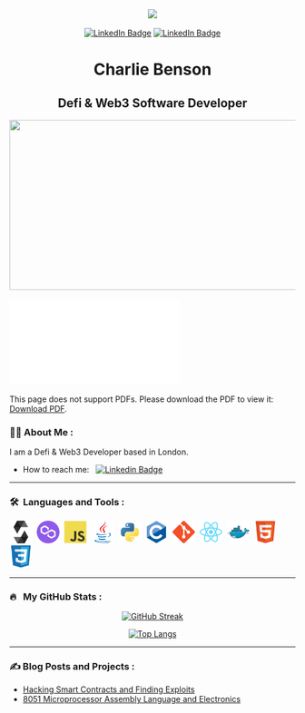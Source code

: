<div id="header" align="center">
  <img src="https://media.giphy.com/media/euGd7c6SKJVwnXumWd/giphy.gif" width="100"/>
</div>

<p align="center">
<a href="https://www.linkedin.com/in/kakbar"><img src="https://img.shields.io/badge/LinkedIn-blue?style=for-the-badge&logo=linkedin&logoColor=white" alt="LinkedIn Badge"></a>
<a href="https://twitter.com/charlie_benson1"><img src="https://img.shields.io/badge/Twitter-blue?style=for-the-badge&logo=twitter&logoColor=white" alt="LinkedIn Badge"></a>
</p>


<h1 align="center">Charlie Benson</h1>
<h2 align="center">Defi & Web3 Software
Developer</h2>

<p align="center"><img src="https://media.giphy.com/media/dWesBcTLavkZuG35MI/giphy.gif" width="600" height="300"  /></p>

<object data="./CV-Charlie-Benson.pdf" type="application/pdf" width="700px" height="700px">
    <embed src="./CV-Charlie-Benson.pdf">
        <p>This page does not support PDFs. Please download the PDF to view it: <a href="./CV-Charlie-Benson.pdf">Download PDF</a>.</p>
    </embed>
</object>

### :man_technologist: About Me :

I am a Defi & Web3 Developer based in London.


- How to reach me: &nbsp; [![Linkedin Badge](https://img.shields.io/badge/-Charlie-blue?style=flat-square&logo=Linkedin&logoColor=white)](https://www.linkedin.com/in/charles-benson-968a8492/)

---

### 🛠 &nbsp;Languages and Tools :

<p>
<img src="https://github.com/devicons/devicon/blob/master/icons/solidity/solidity-original.svg" title="Solidity" alt="Solidity" width="40" height="40"/>&nbsp;
<img src="https://github.com/devicons/devicon/blob/master/icons/polygon/polygon-original.svg" title="Polygon" alt="Polygon" width="40" height="40"/>&nbsp;
<img src="https://github.com/devicons/devicon/blob/master/icons/javascript/javascript-original.svg" title="JavaScript" alt="JavaScript" width="40" height="40"/>&nbsp;
<img src="https://github.com/devicons/devicon/blob/master/icons/java/java-original.svg" title="Java" alt="Java" width="40" height="40"/>&nbsp;
<img src="https://github.com/devicons/devicon/blob/master/icons/python/python-original.svg" title="Python" alt="Python" width="40" height="40"/>&nbsp;
<img src="https://github.com/devicons/devicon/blob/master/icons/c/c-original.svg" title="C" alt="C" width="40" height="40"/>&nbsp;
<img src="https://github.com/devicons/devicon/blob/master/icons/git/git-original.svg" title="Git" alt="Git" width="40" height="40"/>&nbsp;
<img src="https://github.com/devicons/devicon/blob/master/icons/react/react-original.svg" title="React" alt="React" width="40" height="40"/>&nbsp;
<img src="https://github.com/devicons/devicon/blob/master/icons/docker/docker-original.svg" title="Docker" alt="Docker" width="40" height="40"/>&nbsp;
<img src="https://github.com/devicons/devicon/blob/master/icons/html5/html5-original.svg" title="HTML5" alt="HTML" width="40" height="40"/>&nbsp;
<img src="https://github.com/devicons/devicon/blob/master/icons/css3/css3-original.svg" title="CSS3" alt="CSS" width="40" height="40"/>&nbsp;
</p>

---

### 🔥 &nbsp; My GitHub Stats :

<p align="center">
<a href="https://git.io/streak-stats"><img src="http://github-readme-streak-stats.herokuapp.com?user=CharlieJRBenson&theme=dark&background=000000" alt="GitHub Streak"></a>
</p>
<p align="center">
<a href="https://github.com/anuraghazra/github-readme-stats"><img src="https://github-readme-stats.vercel.app/api/top-langs/?username=CharlieJRBenson&layout=default&theme=vision-friendly-dark" alt="Top Langs"></a>
</p>

---

### ✍️ Blog Posts and Projects : 
- [Hacking Smart Contracts and Finding Exploits](https://github.com/CharlieJRBenson/SmartContractHacking)
- [8051 Microprocessor Assembly Language and Electronics](https://medium.com/@charliebensonalt/interfacing-the-8051-with-the-8255-peripheral-interface-adapter-2e48f3aa5640)

